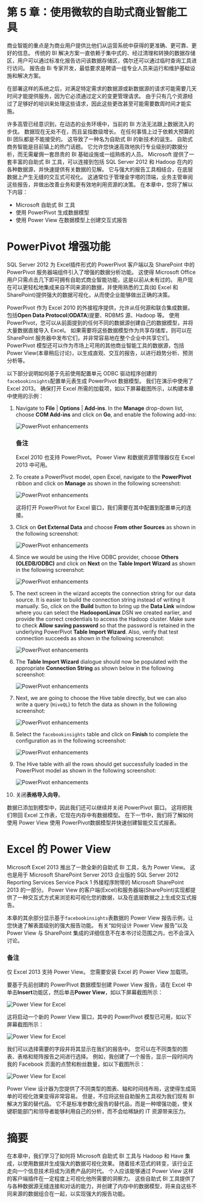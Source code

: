 # 第 5 章：使用微软的自助式商业智能工具

商业智能的重点是为商业用户提供比他们从运营系统中获得的更准确、更可靠、更好的信息。 传统的 BI 解决方案一直依赖于集中式的、经过清理和转换的数据存储区，用户可以通过标准化报告访问该数据存储区，偶尔还可以通过临时查询工具进行访问。 报告由 Bi 专家开发，最低要求是聘请一组专业人员来运行和维护基础设施和解决方案。

在部署这样的系统之后，对满足特定需求的数据源或新数据源的请求可能需要几天时间才能提供服务，因为它必须通过定义的变更管理请求。 由于只有几个资源经过了足够好的培训来处理这些请求，因此这些更改甚至可能需要数周时间才能实施。

许多高管已经意识到，在动态的业务环境中，当前的 BI 方法无法跟上数据流入的步伐。 数据现在无处不在，而且呈指数级增长。 在任何事情上过于依赖大预算的 BI 团队都是不能接受的。 这导致了一种名为自助式 BI 的新技术的诞生。 自助式商务智能是目前镇上的热门话题。 它允许您快速高效地执行专业级别的数据分析，而无需雇佣一套昂贵的 BI 基础设施或一组熟练的人员。 Microsoft 提供了一套丰富的自助式 BI 工具，可以连接到包括 SQL Server 2012 和 Hadoop 在内的各种数据源，并快速提供有关数据的见解。 它与强大的报告工具相结合，在底层数据上产生无缝的交互式可视化。 这通常位于管理金字塔的顶端，业务主管审阅这些报告，并做出改善业务和更有效地利用资源的决策。 在本章中，您将了解以下内容：

*   Microsoft 自助式 BI 工具
*   使用 PowerPivot 生成数据模型
*   使用 Power View 在数据模型上创建交互式报告

# PowerPivot 增强功能

SQL Server 2012 为 Excel插件形式的 PowerPivot 客户端以及 SharePoint 中的 PowerPivot 服务器端组件引入了增强的数据分析功能。 这使得 Microsoft Office 用户只需点击几下即可拥有自助式商业智能功能，这是以前从未有过的。 用户现在可以更轻松地集成来自不同来源的数据，并使用熟悉的工具(如 Excel 和 SharePoint)提供强大的数据可视化，从而使企业能够做出正确的决策。

PowerPivot 作为 Excel 2010 的外接程序提供，允许从任何源和联合集成数据，包括**Open Data Protocol**(**ODATA**)提要、RDBMS 源、Hadoop 等。 使用 PowerPivot，您可以从前面提到的任何不同的数据源创建自己的数据模型，并将大量数据直接导入 Excel。 如果需要将这些数据模型作为共享存储库，则可以在 SharePoint 服务器中发布它们，并非常容易地在整个企业中共享它们。 PowerPivot 模型还可以作为市场上可用的其他商业智能工具的数据源，包括 Power View(本章稍后讨论)，以生成直观、交互的报告，以进行趋势分析、预测分析等。

以下部分说明如何基于先前使用配置单元 ODBC 驱动程序创建的`facebookinsights`配置单元表生成 PowerPivot 数据模型。 我们在演示中使用了 Excel 2013。 确保打开 Excel 所需的加载项，如以下屏幕截图所示，以构建本章中使用的示例：

1.  Navigate to **File** | **Options** | **Add-ins**. In the **Manage** drop-down list, choose **COM Add-ins** and click on **Go**, and enable the following add-ins:

    ![PowerPivot enhancements](img/7982EN_05_01.jpg)

    ### 备注

    Excel 2010 也支持 PowerPivot。 Power View 和数据资源管理器仅在 Excel 2013 中可用。

2.  To create a PowerPivot model, open Excel, navigate to the **PowerPivot** ribbon and click on **Manage** as shown in the following screenshot:

    ![PowerPivot enhancements](img/7982EN_05_02.jpg)

    这将打开 PowerPivot for Excel 窗口，我们需要在其中配置到配置单元的连接。

3.  Click on **Get External Data** and choose **From other Sources** as shown in the following screenshot:

    ![PowerPivot enhancements](img/7982EN_05_03.jpg)

4.  Since we would be using the Hive ODBC provider, choose **Others (OLEDB/ODBC)** and click on **Next** on the **Table Import Wizard** as shown in the following screenshot:

    ![PowerPivot enhancements](img/7982EN_05_04.jpg)

5.  The next screen in the wizard accepts the connection string for our data source. It is easier to build the connection string instead of writing it manually. So, click on the **Build** button to bring up the **Data Link** window where you can select the **HadooponLinux** DSN we created earlier, and provide the correct credentials to access the Hadoop cluster. Make sure to check **Allow saving password** so that the password is retained in the underlying PowerPivot **Table Import Wizard**. Also, verify that test connection succeeds as shown in the following screenshot:

    ![PowerPivot enhancements](img/7982EN_05_05.jpg)

6.  The **Table Import Wizard** dialogue should now be populated with the appropriate **Connection String** as shown below in the following screenshot:

    ![PowerPivot enhancements](img/7982EN_05_06.jpg)

7.  Next, we are going to choose the Hive table directly, but we can also write a query (`HiveQL`) to fetch the data as shown in the following screenshot:

    ![PowerPivot enhancements](img/7982EN_05_07.jpg)

8.  Select the `facebookinsights` table and click on **Finish** to complete the configuration as in the following screenshot:

    ![PowerPivot enhancements](img/7982EN_05_08.jpg)

9.  The Hive table with all the rows should get successfully loaded in the PowerPivot model as shown in the following screenshot:

    ![PowerPivot enhancements](img/7982EN_05_09.jpg)

10.  关闭**表格导入向导**。

数据已添加到模型中，因此我们还可以继续并关闭 PowerPivot 窗口。 这将把我们带回 Excel 工作表，它现在内存中有数据模型。 在下一节中，我们将了解如何使用 Power View 使用 PowerPivot数据模型并快速创建智能交互式报表。

# Excel 的 Power View

Microsoft Excel 2013 推出了一款全新的自助式 BI 工具，名为 Power View。 这也是用于 Microsoft SharePoint Server 2013 企业版的 SQL Server 2012 Reporting Services Service Pack 1 外接程序附带的 Microsoft SharePoint 2013 的一部分。 Power View 的客户端(Excel)和服务器端(SharePoint)实现都提供了一种交互式方式来浏览和可视化您的数据，以及在底层数据之上生成交互式报告。

本章的其余部分显示基于`facebookinsights`表数据的 Power View 报告示例，让您快速了解表面级别的强大报告功能。 有关“如何设计 Power View 报告”以及 Power View 与 SharePoint 集成的详细信息不在本书讨论范围之内，也不会深入讨论。

### 备注

仅 Excel 2013 支持 Power View。 您需要安装 Excel 的 Power View 加载项。

要基于先前创建的 PowerPivot 数据模型创建 Power View 报告，请在 Excel 中单击**Insert**功能区，然后单击**Power View**，如以下屏幕截图所示：

![Power View for Excel](img/7982EN_05_10.jpg)

这将启动一个新的 Power View 窗口，其中的 PowerPivot 模型已可用，如以下屏幕截图所示：

![Power View for Excel](img/7982EN_05_11.jpg)

我们可以选择需要的字段并将其显示在我们的报告中。 您可以在不同类型的图表、表格和矩阵报告之间进行选择。 例如，我创建了一个报告，显示一段时间内我的 Facebook 页面的点赞和粉丝数量，如以下截图所示：

![Power View for Excel](img/7982EN_05_12.jpg)

Power View 设计器为您提供了不同类型的图表、轴和时间线布局，这使得生成简单的可视化效果变得非常容易。 但是，不应将这些自助服务工具视为我们现有 BI 解决方案的替代品。 它不是标准参数化报告的替代品，而是一种增强功能，使关键职能部门和领导者能够利用自己的分析，而不会给稀缺的 IT 资源带来压力。

# 摘要

在本章中，我们学习了如何将 Microsoft 自助式 BI 工具与 Hadoop 和 Have 集成，以使用数据并生成强大的数据可视化效果。 随着技术范式的转变，该行业正走向一个信息技术将成为消费产品的时代。 个人应该能够通过 Power View 这样的客户端插件在一定程度上可视化他所需要的洞察力。 这些自助式 BI 工具提供了与各种数据源无缝连接和对话的能力，并创建了内存中的数据模型，将来自这些不同来源的数据组合在一起，以实现强大的报告功能。